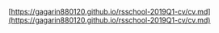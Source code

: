 [https://gagarin880120.github.io/rsschool-2019Q1-cv/cv.md](https://gagarin880120.github.io/rsschool-2019Q1-cv/cv.md)
